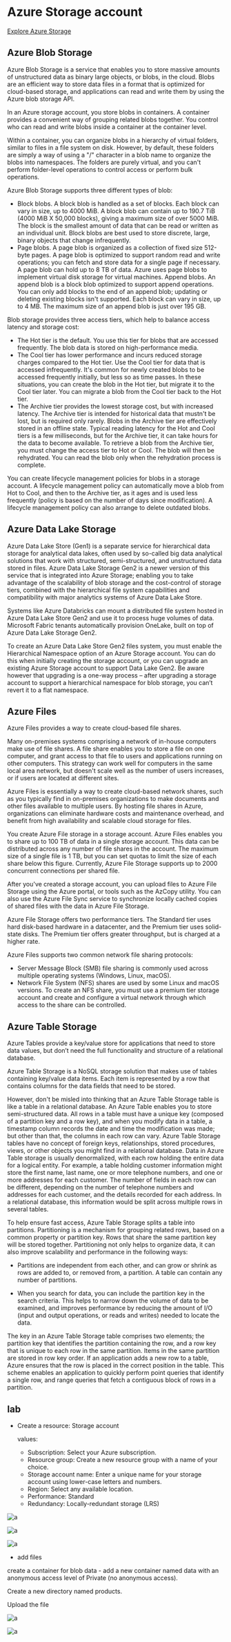 # Azure Storage account

[Explore Azure Storage](https://microsoftlearning.github.io/DP-900T00A-Azure-Data-Fundamentals/Instructions/Labs/dp900-02-storage-lab.html)

## Azure Blob Storage

Azure Blob Storage is a service that enables you to store massive amounts of unstructured data as binary large objects, or blobs, in the cloud. Blobs are an efficient way to store data files in a format that is optimized for cloud-based storage, and applications can read and write them by using the Azure blob storage API.

In an Azure storage account, you store blobs in containers. A container provides a convenient way of grouping related blobs together. You control who can read and write blobs inside a container at the container level.

Within a container, you can organize blobs in a hierarchy of virtual folders, similar to files in a file system on disk. However, by default, these folders are simply a way of using a "/" character in a blob name to organize the blobs into namespaces. The folders are purely virtual, and you can't perform folder-level operations to control access or perform bulk operations.

Azure Blob Storage supports three different types of blob:

* Block blobs. A block blob is handled as a set of blocks. Each block can vary in size, up to 4000 MiB. A block blob can contain up to 190.7 TiB (4000 MiB X 50,000 blocks), giving a maximum size of over 5000 MiB. The block is the smallest amount of data that can be read or written as an individual unit. Block blobs are best used to store discrete, large, binary objects that change infrequently.
* Page blobs. A page blob is organized as a collection of fixed size 512-byte pages. A page blob is optimized to support random read and write operations; you can fetch and store data for a single page if necessary. A page blob can hold up to 8 TB of data. Azure uses page blobs to implement virtual disk storage for virtual machines.
Append blobs. An append blob is a block blob optimized to support append operations. You can only add blocks to the end of an append blob; updating or deleting existing blocks isn't supported. Each block can vary in size, up to 4 MB. The maximum size of an append blob is just over 195 GB.

Blob storage provides three access tiers, which help to balance access latency and storage cost:

* The Hot tier is the default. You use this tier for blobs that are accessed frequently. The blob data is stored on high-performance media.
* The Cool tier has lower performance and incurs reduced storage charges compared to the Hot tier. Use the Cool tier for data that is accessed infrequently. It's common for newly created blobs to be accessed frequently initially, but less so as time passes. In these situations, you can create the blob in the Hot tier, but migrate it to the Cool tier later. You can migrate a blob from the Cool tier back to the Hot tier.
* The Archive tier provides the lowest storage cost, but with increased latency. The Archive tier is intended for historical data that mustn't be lost, but is required only rarely. Blobs in the Archive tier are effectively stored in an offline state. Typical reading latency for the Hot and Cool tiers is a few milliseconds, but for the Archive tier, it can take hours for the data to become available. To retrieve a blob from the Archive tier, you must change the access tier to Hot or Cool. The blob will then be rehydrated. You can read the blob only when the rehydration process is complete.

You can create lifecycle management policies for blobs in a storage account. A lifecycle management policy can automatically move a blob from Hot to Cool, and then to the Archive tier, as it ages and is used less frequently (policy is based on the number of days since modification). A lifecycle management policy can also arrange to delete outdated blobs.

## Azure Data Lake Storage

Azure Data Lake Store (Gen1) is a separate service for hierarchical data storage for analytical data lakes, often used by so-called big data analytical solutions that work with structured, semi-structured, and unstructured data stored in files. Azure Data Lake Storage Gen2 is a newer version of this service that is integrated into Azure Storage; enabling you to take advantage of the scalability of blob storage and the cost-control of storage tiers, combined with the hierarchical file system capabilities and compatibility with major analytics systems of Azure Data Lake Store.

Systems like Azure Databricks can mount a distributed file system hosted in Azure Data Lake Store Gen2 and use it to process huge volumes of data. Microsoft Fabric tenants automatically provision OneLake, built on top of Azure Data Lake Storage Gen2.

To create an Azure Data Lake Store Gen2 files system, you must enable the Hierarchical Namespace option of an Azure Storage account. You can do this when initially creating the storage account, or you can upgrade an existing Azure Storage account to support Data Lake Gen2. Be aware however that upgrading is a one-way process – after upgrading a storage account to support a hierarchical namespace for blob storage, you can’t revert it to a flat namespace.

## Azure Files

Azure Files provides a way to create cloud-based file shares.

Many on-premises systems comprising a network of in-house computers make use of file shares. A file share enables you to store a file on one computer, and grant access to that file to users and applications running on other computers. This strategy can work well for computers in the same local area network, but doesn't scale well as the number of users increases, or if users are located at different sites.

Azure Files is essentially a way to create cloud-based network shares, such as you typically find in on-premises organizations to make documents and other files available to multiple users. By hosting file shares in Azure, organizations can eliminate hardware costs and maintenance overhead, and benefit from high availability and scalable cloud storage for files.

You create Azure File storage in a storage account. Azure Files enables you to share up to 100 TB of data in a single storage account. This data can be distributed across any number of file shares in the account. The maximum size of a single file is 1 TB, but you can set quotas to limit the size of each share below this figure. Currently, Azure File Storage supports up to 2000 concurrent connections per shared file.

After you've created a storage account, you can upload files to Azure File Storage using the Azure portal, or tools such as the AzCopy utility. You can also use the Azure File Sync service to synchronize locally cached copies of shared files with the data in Azure File Storage.

Azure File Storage offers two performance tiers. The Standard tier uses hard disk-based hardware in a datacenter, and the Premium tier uses solid-state disks. The Premium tier offers greater throughput, but is charged at a higher rate.

Azure Files supports two common network file sharing protocols:

* Server Message Block (SMB) file sharing is commonly used across multiple operating systems (Windows, Linux, macOS).
* Network File System (NFS) shares are used by some Linux and macOS versions. To create an NFS share, you must use a premium tier storage account and create and configure a virtual network through which access to the share can be controlled.

## Azure Table Storage

Azure Tables provide a key/value store for applications that need to store data values, but don’t need the full functionality and structure of a relational database.

Azure Table Storage is a NoSQL storage solution that makes use of tables containing key/value data items. Each item is represented by a row that contains columns for the data fields that need to be stored.

However, don't be misled into thinking that an Azure Table Storage table is like a table in a relational database. An Azure Table enables you to store semi-structured data. All rows in a table must have a unique key (composed of a partition key and a row key), and when you modify data in a table, a timestamp column records the date and time the modification was made; but other than that, the columns in each row can vary. Azure Table Storage tables have no concept of foreign keys, relationships, stored procedures, views, or other objects you might find in a relational database. Data in Azure Table storage is usually denormalized, with each row holding the entire data for a logical entity. For example, a table holding customer information might store the first name, last name, one or more telephone numbers, and one or more addresses for each customer. The number of fields in each row can be different, depending on the number of telephone numbers and addresses for each customer, and the details recorded for each address. In a relational database, this information would be split across multiple rows in several tables.

To help ensure fast access, Azure Table Storage splits a table into partitions. Partitioning is a mechanism for grouping related rows, based on a common property or partition key. Rows that share the same partition key will be stored together. Partitioning not only helps to organize data, it can also improve scalability and performance in the following ways:

* Partitions are independent from each other, and can grow or shrink as rows are added to, or removed from, a partition. A table can contain any number of partitions.

* When you search for data, you can include the partition key in the search criteria. This helps to narrow down the volume of data to be examined, and improves performance by reducing the amount of I/O (input and output operations, or reads and writes) needed to locate the data.

The key in an Azure Table Storage table comprises two elements; the partition key that identifies the partition containing the row, and a row key that is unique to each row in the same partition. Items in the same partition are stored in row key order. If an application adds a new row to a table, Azure ensures that the row is placed in the correct position in the table. This scheme enables an application to quickly perform point queries that identify a single row, and range queries that fetch a contiguous block of rows in a partition.

## lab

* Create a resource: Storage account

  values:

  * Subscription: Select your Azure subscription.
  * Resource group: Create a new resource group with a name of your choice.
  * Storage account name: Enter a unique name for your storage account using lower-case letters and numbers.
  * Region: Select any available location.
  * Performance: Standard
  * Redundancy: Locally-redundant storage (LRS)

![a](img/2025-01-13-16-59-14.png)

![a](img/2025-01-13-16-59-52.png)

![a](img/2025-01-13-17-00-55.png)

* add files

create a container for blob data - add a new container named data with an anonymous access level of Private (no anonymous access).

Create a new directory named products.

Upload the file

![a](img/2025-01-13-17-28-05.png)

![a](img/2025-01-13-17-30-48.png)
